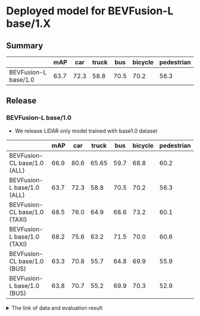 # Deployed model for BEVFusion-L base/1.X
## Summary

|                       | mAP  | car  | truck | bus  | bicycle | pedestrian |
| --------------------- | ---- | ---- | ----- | ---- | ------- | ---------- |
| BEVFusion-L base/1.0 | 63.7 |  72.3 | 58.8  | 70.5 | 70.2    | 56.3       |

## Release

### BEVFusion-L base/1.0

- We release LiDAR only model trained with base1.0 dataset

|                              | mAP  | car  | truck | bus  | bicycle | pedestrian |
| ---------------------------  | ---- | ---- | ----- | ---- | ------- | ---------- |
| BEVFusion-CL base/1.0 (ALL)  | 66.9 |  80.6 | 65.65 | 59.7 | 68.8    | 60.2       |
| BEVFusion-L base/1.0 (ALL)   | 63.7 |  72.3 | 58.8  | 70.5 | 70.2    | 56.3       |
| BEVFusion-CL base/1.0  (TAXI)| 68.5 |  76.0 | 64.9  | 68.6 | 73.2    | 60.1       |
| BEVFusion-L base/1.0  (TAXI) | 68.2 |  75.6 | 63.2  | 71.5 | 70.0    | 60.6       |
| BEVFusion-CL base/1.0  (BUS) | 63.3 |  70.8 | 55.7  | 64.8 | 69.9    | 55.9       |
| BEVFusion-L base/1.0  (BUS)  | 63.8 |  70.7 | 55.2  | 69.9 | 70.3    | 52.9       |

<details>
<summary> The link of data and evaluation result </summary>

- model
  - Training dataset: DB JPNTAXI v1.0 + DB JPNTAXI v2.0 + DB JPNTAXI v3.0 + DB GSM8 v1.0 + DB J6 v1.0 (total frames: 34,137)
  - [Config file path](https://github.com/tier4/AWML/blob/249ebfe5cff685c0911c664ea1ef2b855cc6b52f/projects/BEVFusion/configs/t4dataset/bevfusion_lidar_voxel_second_secfpn_1xb1_t4xx1.py)
  - Training results [model-zoo]
    - [logs.zip](https://download.autoware-ml-model-zoo.tier4.jp/autoware-ml/models/bevfusion/bevfusion-l/t4base/v1.0/logs.zip)
    - [checkpoint_best.pth](https://download.autoware-ml-model-zoo.tier4.jp/autoware-ml/models/bevfusion/bevfusion-l/t4base/v1.0/best_NuScenes_metric_T4Metric_mAP_epoch_24.pth)
    - [checkpoint_latest.pth](https://download.autoware-ml-model-zoo.tier4.jp/autoware-ml/models/bevfusion/bevfusion-l/t4base/v1.0/epoch_50.pth)
    - [config.py](https://download.autoware-ml-model-zoo.tier4.jp/autoware-ml/models/bevfusion/bevfusion-l/t4base/v1.0/bevfusion_lidar_voxel_second_secfpn_l4_2xb4_base_1.0.py)
  - train time: NVIDIA A100 80GB * 2 * 40 epochs = 4.5 days
  - Evaluation result with test-dataset: DB JPNTAXI v1.0 + DB JPNTAXI v2.0 + DB JPNTAXI v4.0 + DB GSM8 v1.0 + DB J6 v1.0 (total frames: 2787):

| class_name | mAP  | AP@0.5m | AP@1.0m | AP@2.0m | AP@4.0m |
| ---- | ---- | ---- | ---- | ---- | ---- |
| car        | 72.3 | 56.5    | 72.6    | 78.8    | 81.3    |
| truck      | 58.8 | 27.7    | 56.4    | 71.5    | 79.5    |
| bus        | 70.5 | 42.9    | 71.0    | 83.0    | 85.4    |
| bicycle    | 70.2 | 66.4    | 71.0    | 71.4    | 71.9    |
| pedestrian | 56.3 | 46.8    | 53.5    | 59.8    | 65.0    |

  - Evaluation result with test-dataset (bus only): DB GSM8 v1.0 + DB J6 v1.0 (total frames: 1280):

| class_name | mAP  | AP@0.5m | AP@1.0m | AP@2.0m | AP@4.0m |
| ---- | ---- | ---- | ---- | ---- | ---- |
| car        | 70.7 | 57.4    | 70.4    | 76.4    | 78.5    |
| truck      | 55.2 | 23.2    | 52.9    | 67.2    | 77.5    |
| bus        | 69.9 | 41.9    | 70.8    | 82.7    | 84.3    |
| bicycle    | 70.3 | 68.3    | 70.4    | 70.8    | 71.5    |
| pedestrian | 52.9 | 43.8    | 49.0    | 56.1    | 62.8    |

  - Evaluation result with test-dataset (taxi only): DB JPNTAXI v1.0 + DB JPNTAXI v2.0 + DB JPNTAXI v4.0  (total frames: 1507):

| class_name | mAP  | AP@0.5m | AP@1.0m | AP@2.0m | AP@4.0m |
| ---- | ---- | ---- | ---- | ---- | ---- |
| car        | 75.6 | 55.4    | 77.0    | 83.6    | 86.5    |
| truck      | 63.2 | 33.4    | 60.8    | 76.5    | 82.0    |
| bus        | 71.5 | 44.2    | 72.7    | 82.9    | 86.4    |
| bicycle    | 70.0 | 59.7    | 73.0    | 73.5    | 73.7    |
| pedestrian | 60.6 | 50.8    | 59.4    | 64.4    | 67.9    |

</details>
